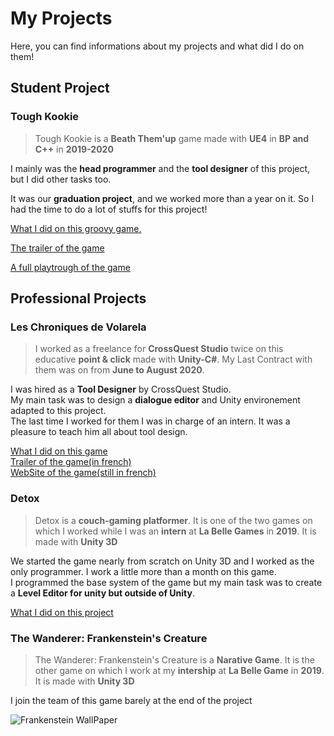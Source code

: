 # My Projects

Here, you can find informations about my projects and what did I do on them! 

## Student Project 
### Tough Kookie
> Tough Kookie is a **Beath Them'up** game made with **UE4** in **BP and C++** in **2019-2020**

I mainly was the **head programmer** and the **tool designer** of this project, but I did other tasks too. 

It was our **graduation project**, and we worked more than a year on it. So I had the time to do a lot of stuffs for this project!   

[What I did on this groovy game.](nulpart) 

[The trailer of the game](https://www.youtube.com/watch?v=OYH15Qfyvc4)

[A full playtrough of the game](https://www.youtube.com/watch?v=TI5NTqJ_x2w)

## Professional Projects
### Les Chroniques de Volarela
> I worked as a freelance for **CrossQuest Studio** twice on this educative **point & click** made with **Unity-C#**. My Last Contract with them was on from **June to August 2020**.  

I was hired as a **Tool Designer** by CrossQuest Studio.  
My main task was to design a **dialogue editor** and Unity environement adapted to this project.  
The last time I worked for them I was in charge of an intern. It was a pleasure to teach him all about tool design.  

[What I did on this game](nothing.com)  
[Trailer of the game(in french)](https://www.youtube.com/watch?v=JaBq8_KsXBI)  
[WebSite of the game(still in french)](https://www.volarela.com/)  

### Detox
> Detox is a **couch-gaming platformer**. It is one of the two games on which I worked while I was an **intern** at **La Belle Games** in **2019**. It is made with **Unity 3D**   

We started the game nearly from scratch on Unity 3D and I worked as the only programmer. I work a little more than a month on this game.  
I programmed the base system of the game but my main task was to create a **Level Editor for unity but outside of Unity**.

[What I did on this project](nothing.com)

### The Wanderer: Frankenstein's Creature
>The Wanderer: Frankenstein's Creature is a **Narative Game**. It is the other game on which I work at my **intership** at **La Belle Game** in **2019**. It is made with **Unity 3D**

I join the team of this game barely at the end of the project

![Frankenstein WallPaper](https://monstervine.com/wp-content/uploads/2020/01/The-Wanderer_-Frankensteins-Creature.jpg)